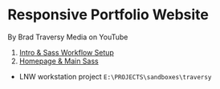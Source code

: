 # Responsive Portfolio Website
By Brad Traversy Media on YouTube

1. [Intro & Sass Workflow Setup](https://youtu.be/gYzHS-n2gqU)
2. [Homepage & Main Sass](https://youtu.be/HguAyYnWBuU)


- LNW workstation project ```E:\PROJECTS\sandboxes\traversy```